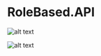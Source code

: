 # RoleBased.API

![alt text](https://www.hizliresim.com/kh1cz94)

![alt text](https://www.hizliresim.com/t8vapp0)
